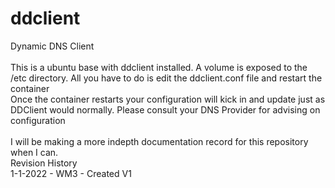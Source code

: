 # ddclient
Dynamic DNS Client
<br><br>
This is a ubuntu base with ddclient installed. A volume is exposed to the /etc directory. All you have to do is edit the ddclient.conf file and restart the container<br>
Once the container restarts your configuration will kick in and update just as DDClient would normally. Please consult your DNS Provider for advising on configuration<br>
<br>
I will be making a more indepth documentation record for this repository when I can.
<br>
Revision History<br>
1-1-2022 - WM3 - Created V1